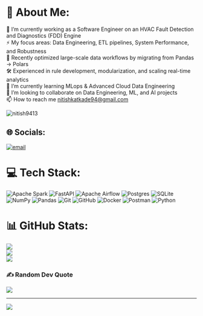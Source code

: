 # 💫 About Me:
🔭 I’m currently working as a Software Engineer on an HVAC Fault Detection and Diagnostics (FDD) Engine<br>⚡ My focus areas: Data Engineering, ETL pipelines, System Performance, and Robustness<br>🚀 Recently optimized large-scale data workflows by migrating from Pandas → Polars<br>🛠️ Experienced in rule development, modularization, and scaling real-time analytics<br>🌱 I’m currently learning MLops & Advanced Cloud Data Engineering<br>👯 I’m looking to collaborate on Data Engineering, ML, and AI projects<br>📫 How to reach me nitishkatkade94@gmail.com


<p align="left"> <img src="https://komarev.com/ghpvc/?username=nitish9413&label=Profile%20views&color=0e75b6&style=flat" alt="nitish9413" /> </p>

## 🌐 Socials:
[![email](https://img.shields.io/badge/Email-D14836?logo=gmail&logoColor=white)](mailto:nitishkatkade94@gmail.com) 

# 💻 Tech Stack:
![Apache Spark](https://img.shields.io/badge/Apache%20Spark-FDEE21?style=for-the-badge&logo=apachespark&logoColor=black) ![FastAPI](https://img.shields.io/badge/FastAPI-005571?style=for-the-badge&logo=fastapi) ![Apache Airflow](https://img.shields.io/badge/Apache%20Airflow-017CEE?style=for-the-badge&logo=Apache%20Airflow&logoColor=white) ![Postgres](https://img.shields.io/badge/postgres-%23316192.svg?style=for-the-badge&logo=postgresql&logoColor=white) ![SQLite](https://img.shields.io/badge/sqlite-%2307405e.svg?style=for-the-badge&logo=sqlite&logoColor=white) ![NumPy](https://img.shields.io/badge/numpy-%23013243.svg?style=for-the-badge&logo=numpy&logoColor=white) ![Pandas](https://img.shields.io/badge/pandas-%23150458.svg?style=for-the-badge&logo=pandas&logoColor=white) ![Git](https://img.shields.io/badge/git-%23F05033.svg?style=for-the-badge&logo=git&logoColor=white) ![GitHub](https://img.shields.io/badge/github-%23121011.svg?style=for-the-badge&logo=github&logoColor=white) ![Docker](https://img.shields.io/badge/docker-%230db7ed.svg?style=for-the-badge&logo=docker&logoColor=white) ![Postman](https://img.shields.io/badge/Postman-FF6C37?style=for-the-badge&logo=postman&logoColor=white) ![Python](https://img.shields.io/badge/python-3670A0?style=for-the-badge&logo=python&logoColor=ffdd54)
# 📊 GitHub Stats:
![](https://github-readme-stats.vercel.app/api?username=nitish9413&theme=dark&hide_border=true&include_all_commits=true&count_private=false)<br/>
![](https://nirzak-streak-stats.vercel.app/?user=nitish9413&theme=dark&hide_border=true)<br/>
![](https://github-readme-stats.vercel.app/api/top-langs/?username=nitish9413&theme=dark&hide_border=true&include_all_commits=true&count_private=false&layout=compact)

### ✍️ Random Dev Quote
![](https://quotes-github-readme.vercel.app/api?type=horizontal&theme=radical)

---
[![](https://visitcount.itsvg.in/api?id=nitish9413&icon=0&color=9)](https://visitcount.itsvg.in)


<!-- Proudly created with GPRM ( https://gprm.itsvg.in ) -->
